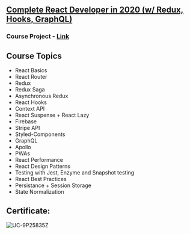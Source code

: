 ## [Complete React Developer in 2020 (w/ Redux, Hooks, GraphQL)](https://www.udemy.com/course/complete-react-developer-zero-to-mastery/)

### Course Project - [Link](https://live-shop.herokuapp.com/)

## Course Topics
  - React Basics
  - React Router
  - Redux
  - Redux Saga
  - Asynchronous Redux
  - React Hooks
  - Context API
  - React Suspense + React Lazy
  - Firebase
  - Stripe API
  - Styled-Components
  - GraphQL
  - Apollo
  - PWAs
  - React Performance
  - React Design Patterns
  - Testing with Jest, Enzyme and Snapshot testing
  - React Best Practices
  - Persistance + Session Storage
  - State Normalization

 ## Certificate:
 ![UC-9P25835Z](https://user-images.githubusercontent.com/16088420/81215999-dd83ba80-8fe2-11ea-824a-7ab2f66904c4.jpg)
